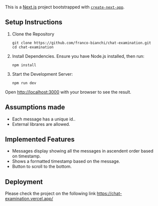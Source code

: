 This is a [Next.js](https://nextjs.org) project bootstrapped with [`create-next-app`](https://nextjs.org/docs/app/api-reference/cli/create-next-app).

## Setup Instructions

1. Clone the Repository
    ```
    git clone https://github.com/franco-bianchi/chat-examination.git
    cd chat-examination
    ```
2. Install Dependencies. Ensure you have Node.js installed, then run:
    ```
    npm install
    ```
3. Start the Development Server:
    ```
    npm run dev
    ```
  Open [http://localhost:3000](http://localhost:3000) with your browser to see the result.

## Assumptions made
- Each message has a unique id..
- External librares are allowed.

## Implemented Features
- Messages display showing all the messages in ascendent order based on timestamp.
- Shows a formatted timestamp based on the message.
- Button to scroll to the bottom.

## Deployment

Please check the project on the following link https://chat-examination.vercel.app/


